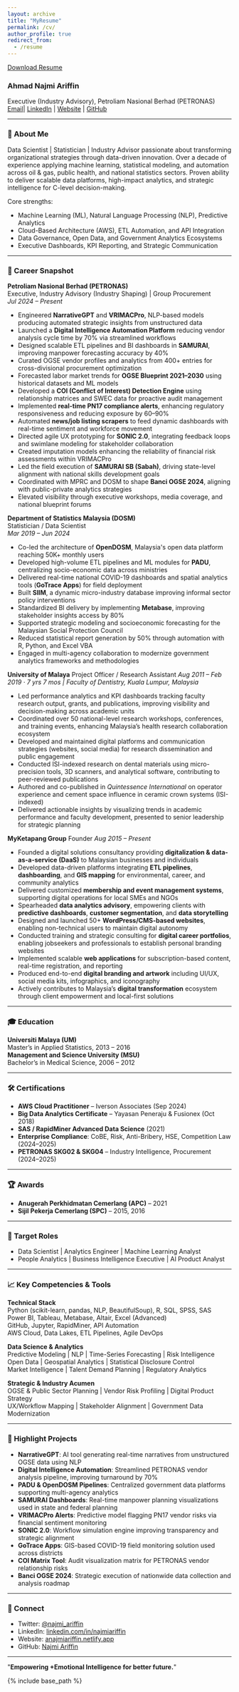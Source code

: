 ```yaml
---
layout: archive
title: "MyResume"
permalink: /cv/
author_profile: true
redirect_from:
  - /resume
---
```


[Download Resume](https://s3.amazonaws.com/pub-cdn-us.apitemplate.io/2025/08/c0cff6a9-5a4c-440c-be57-71ab58f1e9f9.pdf?AWSAccessKeyId=AKIA6ENCBKJYLWJUD36X&Expires=1754034315&Signature=09obe6K5qNhiuf2AZq28fM0vPQc%3D&X-Amzn-Trace-Id=Root%3D1-688c546a-128c573a7fb79693010c7d39%3BParent%3Da64f3c4b2c695a4e%3BSampled%3D1%3BLineage%3D1%3Ae4823e7a%3A0)
### **Ahmad Najmi Ariffin**  
Executive (Industry Advisory), Petroliam Nasional Berhad (PETRONAS)  
[Email](mailto:anajmiariffin@gmail.com)| [LinkedIn](https://www.linkedin.com/in/najmiariffin/) | [Website](https://anajmiariffin.netlify.app/) | [GitHub](https://github.com/booluckgmie)  

---

### 🧠 About Me
Data Scientist | Statistician | Industry Advisor passionate about transforming organizational strategies through data-driven innovation. Over a decade of experience applying machine learning, statistical modeling, and automation across oil & gas, public health, and national statistics sectors. Proven ability to deliver scalable data platforms, high-impact analytics, and strategic intelligence for C-level decision-making.

Core strengths:
- Machine Learning (ML), Natural Language Processing (NLP), Predictive Analytics
- Cloud-Based Architecture (AWS), ETL Automation, and API Integration
- Data Governance, Open Data, and Government Analytics Ecosystems
- Executive Dashboards, KPI Reporting, and Strategic Communication

---

### 🧩 Career Snapshot
**Petroliam Nasional Berhad (PETRONAS)**  
Executive, Industry Advisory (Industry Shaping) | Group Procurement  
*Jul 2024 – Present*
- Engineered **NarrativeGPT** and **VRIMACPro**, NLP-based models producing automated strategic insights from unstructured data
- Launched a **Digital Intelligence Automation Platform** reducing vendor analysis cycle time by 70% via streamlined workflows
- Designed scalable ETL pipelines and BI dashboards in **SAMURAI**, improving manpower forecasting accuracy by 40%
- Curated OGSE vendor profiles and analytics from 400+ entries for cross-divisional procurement optimization
- Forecasted labor market trends for **OGSE Blueprint 2021–2030** using historical datasets and ML models
- Developed a **COI (Conflict of Interest) Detection Engine** using relationship matrices and SWEC data for proactive audit management
- Implemented **real-time PN17 compliance alerts**, enhancing regulatory responsiveness and reducing exposure by 60–90%
- Automated **news/job listing scrapers** to feed dynamic dashboards with real-time sentiment and workforce movement
- Directed agile UX prototyping for **SONIC 2.0**, integrating feedback loops and swimlane modeling for stakeholder collaboration
- Created imputation models enhancing the reliability of financial risk assessments within VRIMACPro
- Led the field execution of **SAMURAI SB (Sabah)**, driving state-level alignment with national skills development goals
- Coordinated with MPRC and DOSM to shape **Banci OGSE 2024**, aligning with public-private analytics strategies
- Elevated visibility through executive workshops, media coverage, and national blueprint forums

**Department of Statistics Malaysia (DOSM)**  
Statistician / Data Scientist  
*Mar 2019 – Jun 2024*
- Co-led the architecture of **OpenDOSM**, Malaysia's open data platform reaching 50K+ monthly users
- Developed high-volume ETL pipelines and ML modules for **PADU**, centralizing socio-economic data across ministries
- Delivered real-time national COVID-19 dashboards and spatial analytics tools (**GoTrace Apps**) for field deployment
- Built **SIIM**, a dynamic micro-industry database improving informal sector policy interventions
- Standardized BI delivery by implementing **Metabase**, improving stakeholder insights access by 80%
- Supported strategic modeling and socioeconomic forecasting for the Malaysian Social Protection Council
- Reduced statistical report generation by 50% through automation with R, Python, and Excel VBA
- Engaged in multi-agency collaboration to modernize government analytics frameworks and methodologies

**University of Malaya**
Project Officer / Research Assistant
*Aug 2011 – Feb 2019 · 7 yrs 7 mos | Faculty of Dentistry, Kuala Lumpur, Malaysia*
* Led performance analytics and KPI dashboards tracking faculty research output, grants, and publications, improving visibility and decision-making across academic units
* Coordinated over 50 national-level research workshops, conferences, and training events, enhancing Malaysia’s health research collaboration ecosystem
* Developed and maintained digital platforms and communication strategies (websites, social media) for research dissemination and public engagement
* Conducted ISI-indexed research on dental materials using micro-precision tools, 3D scanners, and analytical software, contributing to peer-reviewed publications
* Authored and co-published in *Quintessence International* on operator experience and cement space influence in ceramic crown systems (ISI-indexed)
* Delivered actionable insights by visualizing trends in academic performance and faculty development, presented to senior leadership for strategic planning


**MyKetapang Group**
Founder
*Aug 2015 – Present*

* Founded a digital solutions consultancy providing **digitalization & data-as-a-service (DaaS)** to Malaysian businesses and individuals
* Developed data-driven platforms integrating **ETL pipelines**, **dashboarding**, and **GIS mapping** for environmental, career, and community analytics
* Delivered customized **membership and event management systems**, supporting digital operations for local SMEs and NGOs
* Spearheaded **data analytics advisory**, empowering clients with **predictive dashboards**, **customer segmentation**, and **data storytelling**
* Designed and launched 50+ **WordPress/CMS-based websites**, enabling non-technical users to maintain digital autonomy
* Conducted training and strategic consulting for **digital career portfolios**, enabling jobseekers and professionals to establish personal branding websites
* Implemented scalable **web applications** for subscription-based content, real-time registration, and reporting
* Produced end-to-end **digital branding and artwork** including UI/UX, social media kits, infographics, and iconography
* Actively contributes to Malaysia’s **digital transformation** ecosystem through client empowerment and local-first solutions

---

### 🎓 Education
**Universiti Malaya (UM)**  
Master’s in Applied Statistics, 2013 – 2016  
**Management and Science University (MSU)**  
Bachelor’s in Medical Science, 2006 – 2012  

---

### 🛠️ Certifications
- **AWS Cloud Practitioner** – Iverson Associates (Sep 2024)
- **Big Data Analytics Certificate** – Yayasan Peneraju & Fusionex (Oct 2018)
- **SAS / RapidMiner Advanced Data Science** (2021)
- **Enterprise Compliance**: CoBE, Risk, Anti-Bribery, HSE, Competition Law (2024–2025)
- **PETRONAS SKG02 & SKG04** – Industry Intelligence, Procurement (2024–2025)

---

### 🏆 Awards
- **Anugerah Perkhidmatan Cemerlang (APC)** – 2021
- **Sijil Pekerja Cemerlang (SPC)** – 2015, 2016

---

### 🎯 Target Roles
- Data Scientist | Analytics Engineer | Machine Learning Analyst
- People Analytics | Business Intelligence Executive | AI Product Analyst

---

### 📈 Key Competencies & Tools
**Technical Stack**  
Python (scikit-learn, pandas, NLP, BeautifulSoup), R, SQL, SPSS, SAS  
Power BI, Tableau, Metabase, Altair, Excel (Advanced)  
GitHub, Jupyter, RapidMiner, API Automation  
AWS Cloud, Data Lakes, ETL Pipelines, Agile DevOps

**Data Science & Analytics**  
Predictive Modeling | NLP | Time-Series Forecasting | Risk Intelligence  
Open Data | Geospatial Analytics | Statistical Disclosure Control  
Market Intelligence | Talent Demand Planning | Regulatory Analytics

**Strategic & Industry Acumen**  
OGSE & Public Sector Planning | Vendor Risk Profiling | Digital Product Strategy  
UX/Workflow Mapping | Stakeholder Alignment | Government Data Modernization

---

### 🚀 Highlight Projects
- **NarrativeGPT**: AI tool generating real-time narratives from unstructured OGSE data using NLP
- **Digital Intelligence Automation**: Streamlined PETRONAS vendor analysis pipeline, improving turnaround by 70%
- **PADU & OpenDOSM Pipelines**: Centralized government data platforms supporting multi-agency analytics
- **SAMURAI Dashboards**: Real-time manpower planning visualizations used in state and federal planning
- **VRIMACPro Alerts**: Predictive model flagging PN17 vendor risks via financial sentiment monitoring
- **SONIC 2.0**: Workflow simulation engine improving transparency and strategic alignment
- **GoTrace Apps**: GIS-based COVID-19 field monitoring solution used across districts
- **COI Matrix Tool**: Audit visualization matrix for PETRONAS vendor relationship risks
- **Banci OGSE 2024**: Strategic execution of nationwide data collection and analysis roadmap

---

### 🔗 Connect
- Twitter: [@najmi_ariffin](https://twitter.com/najmi_ariffin)
- LinkedIn: [linkedin.com/in/najmiariffin](https://linkedin.com/in/najmiariffin)
- Website: [anajmiariffin.netlify.app](https://anajmiariffin.netlify.app)
- GitHub: [Najmi Ariffin](https://github.com/NajmiAriffin)

---

"**Empowering +Emotional Intelligence for better future.**"


{% include base_path %}

<!---

Education
======
* Ph.D in Version Control Theory, GitHub University, 2018 (expected)
* M.S. in Jekyll, GitHub University, 2014
* B.S. in GitHub, GitHub University, 2012

Work experience
======
* Spring 2024: Academic Pages Collaborator
  * Github University
  * Duties includes: Updates and improvements to template
  * Supervisor: The Users

* Fall 2015: Research Assistant
  * Github University
  * Duties included: Merging pull requests
  * Supervisor: Professor Hub

* Summer 2015: Research Assistant
  * Github University
  * Duties included: Tagging issues
  * Supervisor: Professor Git
  
Skills
======
* Skill 1
* Skill 2
  * Sub-skill 2.1
  * Sub-skill 2.2
  * Sub-skill 2.3
* Skill 3

Publications
======
  <ul>{% for post in site.publications reversed %}
    {% include archive-single-cv.html %}
  {% endfor %}</ul>
  
Talks
======
  <ul>{% for post in site.talks reversed %}
    {% include archive-single-talk-cv.html  %}
  {% endfor %}</ul>
  
Teaching
======
  <ul>{% for post in site.teaching reversed %}
    {% include archive-single-cv.html %}
  {% endfor %}</ul>
  
Service and leadership
======
* Currently signed in to 43 different slack teams

--->
